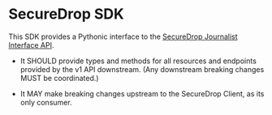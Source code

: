 # SecureDrop SDK

This SDK provides a Pythonic interface to the [SecureDrop Journalist Interface
API](https://developers.securedrop.org/en/latest/journalist_api.html).

* It SHOULD provide types and methods for all resources and endpoints provided
  by the v1 API downstream.  (Any downstream breaking changes MUST be coordinated.)

* It MAY make breaking changes upstream to the SecureDrop Client, as its only
  consumer.